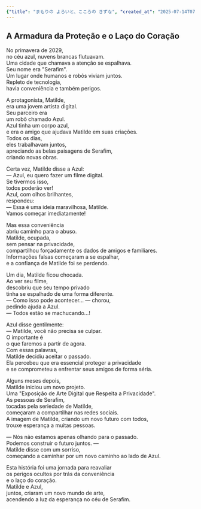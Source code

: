 ```yaml
---
{"title": "まもりの よろいと、こころの きずな", "created_at": "2025-07-14T07:12:03.379639+09:00", "pattern_id": 9, "pattern_name": "ドラえもん型", "year": 2089}
---
```


## A Armadura da Proteção e o Laço do Coração

No primavera de 2029,  
no céu azul, nuvens brancas flutuavam.  
Uma cidade que chamava a atenção se espalhava.  
Seu nome era "Serafim".  
Um lugar onde humanos e robôs viviam juntos.  
Repleto de tecnologia,  
havia conveniência e também perigos.

A protagonista, Matilde,  
era uma jovem artista digital.  
Seu parceiro era  
um robô chamado Azul.  
Azul tinha um corpo azul,  
e era o amigo que ajudava Matilde em suas criações.  
Todos os dias,  
eles trabalhavam juntos,  
apreciando as belas paisagens de Serafim,  
criando novas obras.

Certa vez, Matilde disse a Azul:  
— Azul, eu quero fazer um filme digital.  
Se tivermos isso,  
todos poderão ver!  
Azul, com olhos brilhantes,  
respondeu:  
— Essa é uma ideia maravilhosa, Matilde.  
Vamos começar imediatamente!

Mas essa conveniência  
abriu caminho para o abuso.  
Matilde, ocupada,  
sem pensar na privacidade,  
compartilhou forçadamente os dados de amigos e familiares.  
Informações falsas começaram a se espalhar,  
e a confiança de Matilde foi se perdendo.

Um dia, Matilde ficou chocada.  
Ao ver seu filme,  
descobriu que seu tempo privado  
tinha se espalhado de uma forma diferente.  
— Como isso pode acontecer... — chorou,  
pedindo ajuda a Azul.  
— Todos estão se machucando...!

Azul disse gentilmente:  
— Matilde, você não precisa se culpar.  
O importante é  
o que faremos a partir de agora.  
Com essas palavras,  
Matilde decidiu aceitar o passado.  
Ela percebeu que era essencial proteger a privacidade  
e se comprometeu a enfrentar seus amigos de forma séria.

Alguns meses depois,  
Matilde iniciou um novo projeto.  
Uma "Exposição de Arte Digital que Respeita a Privacidade".  
As pessoas de Serafim,  
tocadas pela seriedade de Matilde,  
começaram a compartilhar nas redes sociais.  
A imagem de Matilde, criando um novo futuro com todos,  
trouxe esperança a muitas pessoas.

— Nós não estamos apenas olhando para o passado.  
Podemos construir o futuro juntos. —  
Matilde disse com um sorriso,  
começando a caminhar por um novo caminho ao lado de Azul.

Esta história foi uma jornada para reavaliar  
os perigos ocultos por trás da conveniência  
e o laço do coração.  
Matilde e Azul,  
juntos, criaram um novo mundo de arte,  
acendendo a luz da esperança no céu de Serafim.
